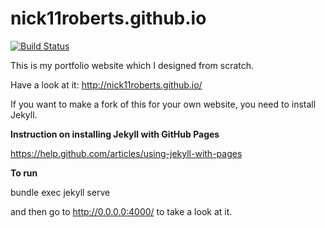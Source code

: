 nick11roberts.github.io
=======================

[![Build Status](https://travis-ci.org/nick11roberts/nick11roberts.github.io.svg)](https://travis-ci.org/nick11roberts/nick11roberts.github.io)

This is my portfolio website which I designed from scratch. 

Have a look at it: http://nick11roberts.github.io/

If you want to make a fork of this for your own website, you need to install Jekyll. 

**Instruction on installing Jekyll with GitHub Pages**

https://help.github.com/articles/using-jekyll-with-pages

**To run**

  bundle exec jekyll serve

and then go to http://0.0.0.0:4000/ to take a look at it. 
